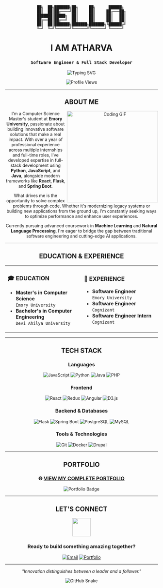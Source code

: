 <div align="center">

# 

```
██╗  ██╗███████╗██╗     ██╗      ██████╗ 
██║  ██║██╔════╝██║     ██║     ██╔═══██╗
███████║█████╗  ██║     ██║     ██║   ██║
██╔══██║██╔══╝  ██║     ██║     ██║   ██║
██║  ██║███████╗███████╗███████╗╚██████╔╝
╚═╝  ╚═╝╚══════╝╚══════╝╚══════╝ ╚═════╝ 
```

# **I AM ATHARVA**

### `Software Engineer & Full Stack Developer`

<img src="https://readme-typing-svg.herokuapp.com?font=Fira+Code&weight=500&size=22&pause=1000&color=FF6B6B&center=true&vCenter=true&width=600&lines=Building+innovative+software+solutions;Master's+in+Computer+Science+%40+Emory;1%2B+years+of+professional+experience;Passionate+about+AI+%26+Machine+Learning" alt="Typing SVG" />

![Profile Views](https://komarev.com/ghpvc/?username=atharvanegi&color=FF6B6B&style=for-the-badge&base=533)

---

## **ABOUT ME**

<img align="right" width="300" src="https://media.giphy.com/media/qgQUggAC3Pfv687qPC/giphy.gif" alt="Coding GIF"/>

I'm a Computer Science Master's student at **Emory University**, passionate about building innovative software solutions that make a real impact. With over a year of professional experience across multiple internships and full-time roles, I've developed expertise in full-stack development using **Python**, **JavaScript**, and **Java**, alongside modern frameworks like **React**, **Flask**, and **Spring Boot**.

What drives me is the opportunity to solve complex problems through code. Whether it's modernizing legacy systems or building new applications from the ground up, I'm constantly seeking ways to optimize performance and enhance user experiences.

Currently pursuing advanced coursework in **Machine Learning** and **Natural Language Processing**, I'm eager to bridge the gap between traditional software engineering and cutting-edge AI applications.

---

## **EDUCATION & EXPERIENCE**

<table>
<tr>
<td width="50%">

### 🎓 **EDUCATION**
- **Master's in Computer Science**  
  `Emory University`
- **Bachelor's in Computer Engineering**  
  `Devi Ahilya University`

</td>
<td width="50%">

### 💼 **EXPERIENCE**
- **Software Engineer**  
  `Emory University`
- **Software Engineer**  
  `Cognizant`
- **Software Engineer Intern**  
  `Cognizant`

</td>
</tr>
</table>

---

## **TECH STACK**

<div align="center">

### **Languages**
![JavaScript](https://img.shields.io/badge/JavaScript-F7DF1E?style=for-the-badge&logo=javascript&logoColor=black)
![Python](https://img.shields.io/badge/Python-3776AB?style=for-the-badge&logo=python&logoColor=white)
![Java](https://img.shields.io/badge/Java-007396?style=for-the-badge&logo=java&logoColor=white)
![PHP](https://img.shields.io/badge/PHP-777BB4?style=for-the-badge&logo=php&logoColor=white)

### **Frontend**
![React](https://img.shields.io/badge/React-61DAFB?style=for-the-badge&logo=react&logoColor=black)
![Redux](https://img.shields.io/badge/Redux-764ABC?style=for-the-badge&logo=redux&logoColor=white)
![Angular](https://img.shields.io/badge/Angular-DD0031?style=for-the-badge&logo=angular&logoColor=white)
![D3.js](https://img.shields.io/badge/D3.js-F9A03C?style=for-the-badge&logo=d3.js&logoColor=white)

### **Backend & Databases**
![Flask](https://img.shields.io/badge/Flask-000000?style=for-the-badge&logo=flask&logoColor=white)
![Spring Boot](https://img.shields.io/badge/Spring_Boot-6DB33F?style=for-the-badge&logo=spring&logoColor=white)
![PostgreSQL](https://img.shields.io/badge/PostgreSQL-336791?style=for-the-badge&logo=postgresql&logoColor=white)
![MySQL](https://img.shields.io/badge/MySQL-4479A1?style=for-the-badge&logo=mysql&logoColor=white)

### **Tools & Technologies**
![Git](https://img.shields.io/badge/Git-F05032?style=for-the-badge&logo=git&logoColor=white)
![Docker](https://img.shields.io/badge/Docker-2496ED?style=for-the-badge&logo=docker&logoColor=white)
![Drupal](https://img.shields.io/badge/Drupal-0678BE?style=for-the-badge&logo=drupal&logoColor=white)

</div>

---

## **PORTFOLIO**

<div align="center">

### 🌐 **[VIEW MY COMPLETE PORTFOLIO](https://atharvanegi.github.io/portfolio-v2/)**

<img src="https://img.shields.io/badge/Portfolio-FF6B6B?style=for-the-badge&logo=google-chrome&logoColor=white" alt="Portfolio Badge"/>

</div>

---

## **LET'S CONNECT**

<div align="center">

<img src="https://media.giphy.com/media/LnQjpWaON8nhr21vNW/giphy.gif" width="60"> 

### **Ready to build something amazing together?**

[![Email](https://img.shields.io/badge/Email-D14836?style=for-the-badge&logo=gmail&logoColor=white)](mailto:ahtarvanegi232@gmail.com)
[![Portfolio](https://img.shields.io/badge/Portfolio-FF6B6B?style=for-the-badge&logo=google-chrome&logoColor=white)](https://atharvanegi.github.io/portfolio-v2/)

---

*"Innovation distinguishes between a leader and a follower."*

![GitHub Snake](https://github.com/atharvanegi/atharvanegi/blob/output/github-contribution-grid-snake.svg)

</div>
